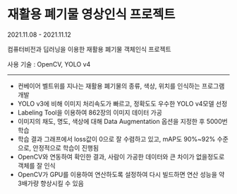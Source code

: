# 재활용 폐기물 영상인식 프로젝트

2021.11.08 - 2021.11.12

컴퓨터비전과 딥러닝을 이용한 재활용 폐기물 객체인식 프로젝트

사용 기술 : OpenCV, YOLO v4

---

- 컨베이어 벨트위를 지나는 재활용 폐기물의 종류, 색상, 위치를 인식하는 프로그램 개발
- YOLO v3에 비해 이미지 처리속도가 빠르고, 정확도도 우수한  YOLO v4모델 선정
- Labeling Tool을 이용하여 862장의 이미지 데이터 가공
- 이미지의 채도, 명도, 색상에 대해 Data Augmentation 옵션을 지정한 후 5000번 학습
- 학습 결과 그래프에서 loss값이 0으로 잘 수렴하고 있고, mAP도 90%~92% 수준으로, 안정적으로 학습이 진행됨
- OpenCV와 연동하여 확인한 결과, 사람이 가공한 데이터와 큰 차이가 없을정도로 객체를 잘 인식
- OpenCV가 GPU를 이용하여 연산하도록 설정하여 다시 빌드하면 연산 성능을 약 3배가량 향상시킬 수 있음
